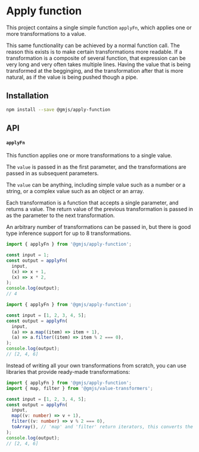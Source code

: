 # Apply function

This project contains a single simple function `applyFn`, which applies one or more transformations to a value.

This same functionality can be achieved by a normal function call. The reason this exists is to make certain transformations more readable. If a transformation is a composite of several function, that expression can be very long and very often takes multiple lines. Having the value that is being transformed at the begginging, and the transformation after that is more natural, as if the value is being pushed though a pipe.

## Installation

```bash
npm install --save @gmjs/apply-function
```

## API

#### `applyFn`

This function applies one or more transformations to a single value.

The `value` is passed in as the first parameter, and the transformations are passed in as subsequent parameters.

The `value` can be anything, including simple value such as a number or a string, or a complex value such as an object or an array.

Each transformation is a function that accepts a single parameter, and returns a value. The return value of the previous transformation is passed in as the parameter to the next transformation.

An arbitrary number of transformations can be passed in, but there is good type inference support for up to 8 transformations.

```ts
import { applyFn } from '@gmjs/apply-function';

const input = 1;
const output = applyFn(
  input,
  (x) => x + 1,
  (x) => x * 2,
);
console.log(output);
// 4
```

```ts
import { applyFn } from '@gmjs/apply-function';

const input = [1, 2, 3, 4, 5];
const output = applyFn(
  input,
  (a) => a.map((item) => item + 1),
  (a) => a.filter((item) => item % 2 === 0),
);
console.log(output);
// [2, 4, 6]
```

Instead of writing all your own transformations from scratch, you can use libraries that provide ready-made transformations:

```ts
import { applyFn } from '@gmjs/apply-function';
import { map, filter } from '@gmjs/value-transformers';

const input = [1, 2, 3, 4, 5];
const output = applyFn(
  input,
  map((v: number) => v + 1),
  filter((v: number) => v % 2 === 0),
  toArray(), // 'map' and 'filter' return iterators, this converts the result back to an array
);
console.log(output);
// [2, 4, 6]
```
